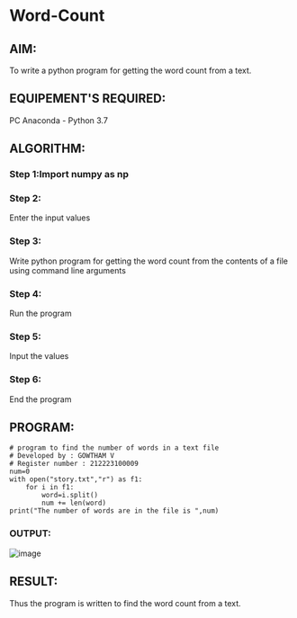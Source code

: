 # Word-Count
## AIM:
To write a python program for getting the word count from a text.
## EQUIPEMENT'S REQUIRED: 
PC
Anaconda - Python 3.7
## ALGORITHM: 
### Step 1:Import numpy as np

### Step 2: 
 Enter the input values
### Step 3: 
Write python program for getting the word count from the contents of a file using command line arguments
### Step 4:  
Run the program
### Step 5: 
Input the values
### Step 6: 
End the program


## PROGRAM:
```
# program to find the number of words in a text file
# Developed by : GOWTHAM V
# Register number : 212223100009
num=0
with open("story.txt","r") as f1:
    for i in f1:
        word=i.split()
        num += len(word)
print("The number of words are in the file is ",num)              
```

### OUTPUT:

![image](https://github.com/Gowtham-jk/Word-Count/assets/149857834/7eb509c3-eea1-4866-9d40-9ad5a026f8c7)


## RESULT:
Thus the program is written to find the word count from a text.
